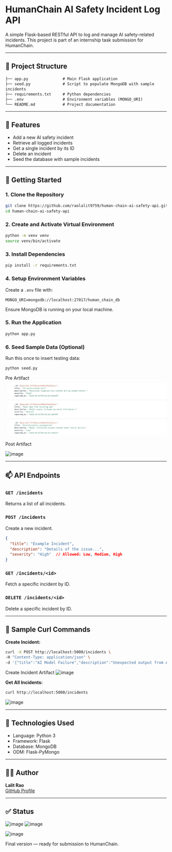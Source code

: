# HumanChain AI Safety Incident Log API

A simple Flask-based RESTful API to log and manage AI safety-related incidents. This project is part of an internship task submission for HumanChain.

---

## 📁 Project Structure

```
├── app.py               # Main Flask application
├── seed.py              # Script to populate MongoDB with sample incidents
├── requirements.txt     # Python dependencies
├── .env                 # Environment variables (MONGO_URI)
└── README.md            # Project documentation
```

---

## 🔧 Features

- Add a new AI safety incident
- Retrieve all logged incidents
- Get a single incident by its ID
- Delete an incident
- Seed the database with sample incidents

---

## 🚀 Getting Started

### 1. Clone the Repository

```bash
git clone https://github.com/raolalit9759/human-chain-ai-safety-api.git
cd human-chain-ai-safety-api
```

### 2. Create and Activate Virtual Environment

```bash
python -m venv venv
source venv/bin/activate   
```

### 3. Install Dependencies

```bash
pip install -r requirements.txt
```

### 4. Setup Environment Variables

Create a `.env` file with:

```
MONGO_URI=mongodb://localhost:27017/human_chain_db
```

Ensure MongoDB is running on your local machine.

### 5. Run the Application

```bash
python app.py
```

### 6. Seed Sample Data (Optional)

Run this once to insert testing data:

```bash
python seed.py
```

Pre Artifact
![image](https://github.com/raolalit9759/human-chain-ai-safety-api/blob/59dfd9cd5d5b9f33c97895b19be0baf28bb9c086/seed.app_post_artifact.png?raw=true)

Post Artifact

![image](https://github.com/user-attachments/assets/4920249f-f092-43c1-883f-db8b7350ad8a)

---

## 📫 API Endpoints

### `GET /incidents`

Returns a list of all incidents.

### `POST /incidents`

Create a new incident.

```json
{
  "title": "Example Incident",
  "description": "Details of the issue...",
  "severity": "High"  // Allowed: Low, Medium, High
}
```

### `GET /incidents/<id>`

Fetch a specific incident by ID.

### `DELETE /incidents/<id>`

Delete a specific incident by ID.

---

## 🧪 Sample Curl Commands

**Create Incident:**

```bash
curl -X POST http://localhost:5000/incidents \
-H "Content-Type: application/json" \
-d '{"title":"AI Model Failure","description":"Unexpected output from AI","severity":"High"}'
```
Create Incident Artifact
![image](https://github.com/user-attachments/assets/c0b4d83e-5585-401e-8de8-685264f4f569)


**Get All Incidents:**

```bash
curl http://localhost:5000/incidents
```
![image](https://github.com/user-attachments/assets/21dbaef7-e259-46a3-b696-a1fbdd4d92f7)

---

## 🧠 Technologies Used

- Language: Python 3
- Framework: Flask
- Database: MongoDB
- ODM: Flask-PyMongo

---

## 🙋‍♂️ Author

**Lalit Rao**\
[GitHub Profile](https://github.com/raolalit9759)

---

## ✅ Status

![image](https://github.com/user-attachments/assets/adcbf7f1-9d85-4803-8111-a6518ea1d6c0)
![image](https://github.com/user-attachments/assets/96d00411-81d6-474c-8358-955762e87878)

![image](https://github.com/user-attachments/assets/2027eefd-12b2-4b3a-bfd6-2ec744545aed)


Final version — ready for submission to HumanChain.


